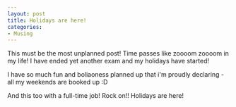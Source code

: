 ```yaml
---
layout: post
title: Holidays are here!
categories:
- Musing
---
```



This must be the most unplanned post! Time passes like zoooom zoooom in my life! I have ended yet another exam and my holidays have started!

I have so much fun and boliaoness planned up that i'm proudly declaring - all my weekends are booked up :D

And this too with a full-time job! Rock on!! Holidays are here!
